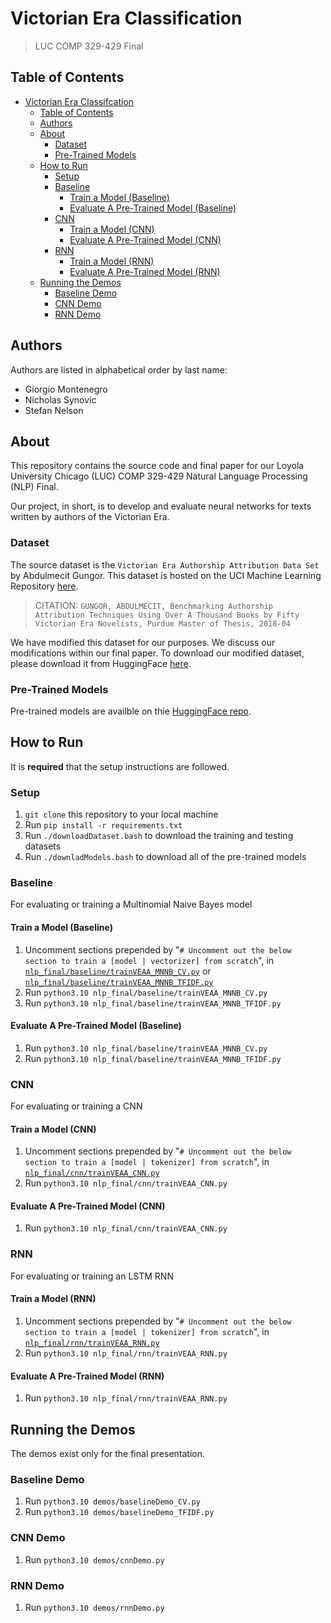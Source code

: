 # Victorian Era Classification

> LUC COMP 329-429 Final

## Table of Contents

- [Victorian Era Classifcation](#victorian-era-classifcation)
  - [Table of Contents](#table-of-contents)
  - [Authors](#authors)
  - [About](#about)
    - [Dataset](#dataset)
    - [Pre-Trained Models](#pre-trained-models)
  - [How to Run](#how-to-run)
    - [Setup](#setup)
    - [Baseline](#baseline)
      - [Train a Model (Baseline)](#train-a-model-baseline)
      - [Evaluate A Pre-Trained Model (Baseline)](#evaluate-a-pre-trained-model-baseline)
    - [CNN](#cnn)
      - [Train a Model (CNN)](#train-a-model-cnn)
      - [Evaluate A Pre-Trained Model (CNN)](#evaluate-a-pre-trained-model-cnn)
    - [RNN](#rnn)
      - [Train a Model (RNN)](#train-a-model-rnn)
      - [Evaluate A Pre-Trained Model (RNN)](#evaluate-a-pre-trained-model-rnn)
  - [Running the Demos](#running-the-demos)
    - [Baseline Demo](#baseline-demo)
    - [CNN Demo](#cnn-demo)
    - [RNN Demo](#rnn-demo)

## Authors

Authors are listed in alphabetical order by last name:

- Giorgio Montenegro
- Nicholas Synovic
- Stefan Nelson

## About

This repository contains the source code and final paper for our Loyola
University Chicago (LUC) COMP 329-429 Natural Language Processing (NLP) Final.

Our project, in short, is to develop and evaluate neural networks for texts
written by authors of the Victorian Era.

### Dataset

The source dataset is the `Victorian Era Authorship Attribution Data Set` by
Abdulmecit Gungor. This dataset is hosted on the UCI Machine Learning Repository
[here](https://archive.ics.uci.edu/ml/datasets/Victorian+Era+Authorship+Attribution).

> CITATION:
> `GUNGOR, ABDULMECIT, Benchmarking Authorship Attribution Techniques Using Over A Thousand Books by Fifty Victorian Era Novelists, Purdue Master of Thesis, 2018-04`

We have modified this dataset for our purposes. We discuss our modifications
within our final paper. To download our modified dataset, please download it
from HuggingFace
[here](https://huggingface.co/datasets/NicholasSynovic/Modified-VEAA).

### Pre-Trained Models

Pre-trained models are availble on thie
[HuggingFace repo](https://huggingface.co/NicholasSynovic/VEAA-Models).

## How to Run

It is **required** that the setup instructions are followed.

### Setup

1. `git clone` this repository to your local machine
1. Run `pip install -r requirements.txt`
1. Run `./downloadDataset.bash` to download the training and testing datasets
1. Run `./downladModels.bash` to download all of the pre-trained models

### Baseline

For evaluating or training a Multinomial Naive Bayes model

#### Train a Model (Baseline)

1. Uncomment sections prepended by
   "`# Uncomment out the below section to train a [model | vectorizer] from scratch`",
   in
   [`nlp_final/baseline/trainVEAA_MNNB_CV.py`](nlp_final/baseline/trainVEAA_MNNB_CV.py)
   or
   [`nlp_final/baseline/trainVEAA_MNNB_TFIDF.py`](nlp_final/baseline/trainVEAA_MNNB_TFIDF.py)
1. Run `python3.10 nlp_final/baseline/trainVEAA_MNNB_CV.py`
1. Run `python3.10 nlp_final/baseline/trainVEAA_MNNB_TFIDF.py`

#### Evaluate A Pre-Trained Model (Baseline)

1. Run `python3.10 nlp_final/baseline/trainVEAA_MNNB_CV.py`
1. Run `python3.10 nlp_final/baseline/trainVEAA_MNNB_TFIDF.py`

### CNN

For evaluating or training a CNN

#### Train a Model (CNN)

1. Uncomment sections prepended by
   "`# Uncomment out the below section to train a [model | tokenizer] from scratch`",
   in [`nlp_final/cnn/trainVEAA_CNN.py`](nlp_final/cnn/trainVEAA_CNN.py)
1. Run `python3.10 nlp_final/cnn/trainVEAA_CNN.py`

#### Evaluate A Pre-Trained Model (CNN)

1. Run `python3.10 nlp_final/cnn/trainVEAA_CNN.py`

### RNN

For evaluating or training an LSTM RNN

#### Train a Model (RNN)

1. Uncomment sections prepended by
   "`# Uncomment out the below section to train a [model | tokenizer] from scratch`",
   in [`nlp_final/rnn/trainVEAA_RNN.py`](nlp_final/rnn/trainVEAA_RNN.py)
1. Run `python3.10 nlp_final/rnn/trainVEAA_RNN.py`

#### Evaluate A Pre-Trained Model (RNN)

1. Run `python3.10 nlp_final/rnn/trainVEAA_RNN.py`

## Running the Demos

The demos exist only for the final presentation.

### Baseline Demo

1. Run `python3.10 demos/baselineDemo_CV.py`
1. Run `python3.10 demos/baselineDemo_TFIDF.py`

### CNN Demo

1. Run `python3.10 demos/cnnDemo.py`

### RNN Demo

1. Run `python3.10 demos/rnnDemo.py`
